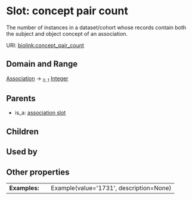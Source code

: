 
# Slot: concept pair count


The number of instances in a dataset/cohort whose records contain both the subject and object concept of an association.

URI: [biolink:concept_pair_count](https://w3id.org/biolink/vocab/concept_pair_count)


## Domain and Range

[Association](Association.md) &#8594;  <sub>0..1</sub> [Integer](types/Integer.md)

## Parents

 *  is_a: [association slot](association_slot.md)

## Children


## Used by


## Other properties

|  |  |  |
| --- | --- | --- |
| **Examples:** | | Example(value='1731', description=None) |

